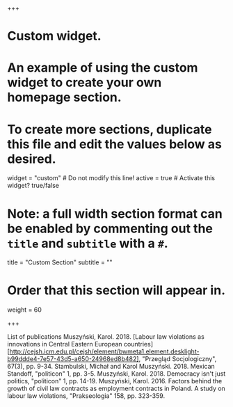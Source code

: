 +++
# Custom widget.
# An example of using the custom widget to create your own homepage section.
# To create more sections, duplicate this file and edit the values below as desired.
widget = "custom"  # Do not modify this line!
active = true  # Activate this widget? true/false

# Note: a full width section format can be enabled by commenting out the `title` and `subtitle` with a `#`.
title = "Custom Section"
subtitle = ""

# Order that this section will appear in.
weight = 60

+++

List of publications
Muszyński, Karol. 2018. [Labour law violations as innovations in Central Eastern European countries][http://cejsh.icm.edu.pl/cejsh/element/bwmeta1.element.desklight-b99ddde4-7e57-43d5-a650-24968ed8b482], "Przegląd Socjologiczny", 67(3), pp. 9-34.
Stambulski, Michał and Karol Muszyński. 2018. Mexican Standoff, "politicon" 1, pp. 3-5.
Muszyński, Karol. 2018. Democracy isn't just politics, "politicon" 1, pp. 14-19.
Muszyński, Karol. 2016. Factors behind the growth of civil law contracts as employment contracts in Poland. A study on labour law violations, "Prakseologia" 158, pp. 323-359.
